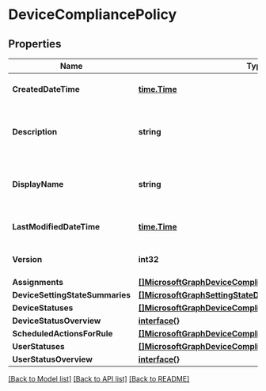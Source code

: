 # DeviceCompliancePolicy

## Properties

Name | Type | Description | Notes
------------ | ------------- | ------------- | -------------
**CreatedDateTime** | [**time.Time**](time.Time.md) | DateTime the object was created. | [optional] 
**Description** | **string** | Admin provided description of the Device Configuration. | [optional] 
**DisplayName** | **string** | Admin provided name of the device configuration. | [optional] 
**LastModifiedDateTime** | [**time.Time**](time.Time.md) | DateTime the object was last modified. | [optional] 
**Version** | **int32** | Version of the device configuration. | [optional] 
**Assignments** | [**[]MicrosoftGraphDeviceCompliancePolicyAssignment**](microsoft.graph.deviceCompliancePolicyAssignment.md) |  | [optional] 
**DeviceSettingStateSummaries** | [**[]MicrosoftGraphSettingStateDeviceSummary**](microsoft.graph.settingStateDeviceSummary.md) |  | [optional] 
**DeviceStatuses** | [**[]MicrosoftGraphDeviceComplianceDeviceStatus**](microsoft.graph.deviceComplianceDeviceStatus.md) |  | [optional] 
**DeviceStatusOverview** | [**interface{}**](.md) |  | [optional] 
**ScheduledActionsForRule** | [**[]MicrosoftGraphDeviceComplianceScheduledActionForRule**](microsoft.graph.deviceComplianceScheduledActionForRule.md) |  | [optional] 
**UserStatuses** | [**[]MicrosoftGraphDeviceComplianceUserStatus**](microsoft.graph.deviceComplianceUserStatus.md) |  | [optional] 
**UserStatusOverview** | [**interface{}**](.md) |  | [optional] 

[[Back to Model list]](../README.md#documentation-for-models) [[Back to API list]](../README.md#documentation-for-api-endpoints) [[Back to README]](../README.md)


